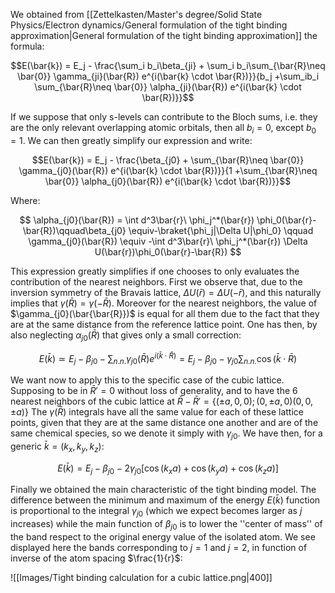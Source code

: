 We obtained from [[Zettelkasten/Master's degree/Solid State Physics/Electron dynamics/General formulation of the tight binding approximation|General formulation of the tight binding approximation]] the formula:

$$E(\bar{k}) = E_j - \frac{\sum_i b_i\beta_{ji} + \sum_i b_i\sum_{\bar{R}\neq \bar{0}} \gamma_{ji}(\bar{R}) e^{i(\bar{k} \cdot \bar{R})}}{b_j +\sum_ib_i \sum_{\bar{R}\neq \bar{0}} \alpha_{ji}(\bar{R}) e^{i(\bar{k} \cdot \bar{R})}}$$

If we suppose that only s-levels can contribute to the Bloch sums, i.e. they are the only relevant overlapping atomic orbitals, then all $b_i=0$, except $b_0=1$.
We can then greatly simplify our expression and write:

$$E(\bar{k}) = E_j - \frac{\beta_{j0} + \sum_{\bar{R}\neq \bar{0}} \gamma_{j0}(\bar{R}) e^{i(\bar{k} \cdot \bar{R})}}{1 +\sum_{\bar{R}\neq \bar{0}} \alpha_{j0}(\bar{R}) e^{i(\bar{k} \cdot \bar{R})}}$$

Where:

$$ \alpha_{j0}(\bar{R}) = \int d^3\bar{r}\ \phi_j^*(\bar{r})   \phi_0(\bar{r}-\bar{R})\qquad\beta_{j0} \equiv-\braket{\phi_j|\Delta U|\phi_0} \qquad \gamma_{j0}(\bar{R}) \equiv -\int d^3\bar{r}\ \phi_j^*(\bar{r}) \Delta U(\bar{r})\phi_0(\bar{r}-\bar{R}) $$

This expression greatly simplifies if one chooses to only evaluates the contribution of the nearest neighbors.
First we observe that, due to the inversion symmetry of the Bravais lattice, $\Delta U(\bar{r})=\Delta U(-\bar{r})$, and this naturally implies that $\gamma(\bar{R}) = \gamma(-\bar{R})$. 
Moreover for the nearest neighbors, the value of $\gamma_{j0}(\bar{\bar{R}})$ is equal for all them due to the fact that they are at the same distance from the reference lattice point.
One has then, by also neglecting $\alpha_{j0}(\bar{R})$ that gives only a small correction:

$$E(\bar{k}) \simeq E_j - \beta_{j0} - \sum_{n.n.} \gamma_{j0}(\bar{R}) e^{i(\bar{k} \cdot \bar{R})} = E_j - \beta_{j0} - \gamma_{j0}\sum_{n.n.} \cos(\bar{k} \cdot \bar{R})$$

We want now to apply this to the specific case of the cubic lattice. Supposing to be in $\bar{R}'=0$ without loss of generality, and to have the 6 nearest neighbors of the cubic lattice at $\bar{R}-\bar{R}' = \{(\pm a, 0, 0) ;( 0,\pm a, 0) (0, 0, \pm a)\}$
The $\gamma(\bar{R})$ integrals have all the same value for each of these lattice points, given that they are at the same distance one another and are of the same chemical species, so we denote it simply with $\gamma_{j0}$.
We have then, for a generic $\bar{k}=(k_x,k_y,k_z)$:

$$E(\bar{k}) = E_j - \beta_{j0} - 2\gamma_{j0} \left[\cos(k_xa)+\cos(k_ya)+\cos(k_za)\right]$$

Finally we obtained the main characteristic of the tight binding model. The difference between the minimum and maximum of the energy $E(\bar{k})$ function is proportional to the integral $\gamma_{j0}$ (which we expect becomes larger as $j$ increases) while the main function of $\beta_{j0}$ is to lower the ''center of mass'' of the band respect to the original energy value of the isolated atom.
We see displayed here the bands corresponding to $j=1$ and $j=2$, in function of inverse of the atom spacing $\frac{1}{r}$:

![[Images/Tight binding calculation for a cubic lattice.png|400]]